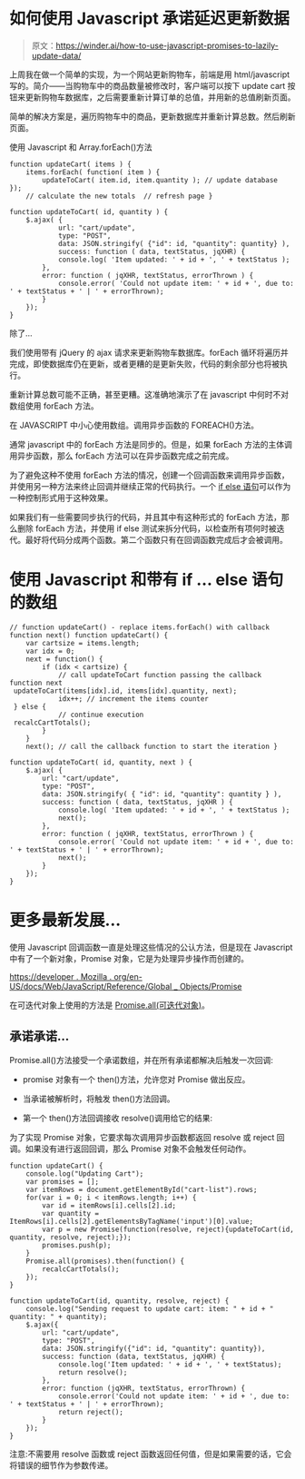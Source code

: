# 如何使用 Javascript 承诺延迟更新数据

> 原文：<https://winder.ai/how-to-use-javascript-promises-to-lazily-update-data/>

上周我在做一个简单的实现，为一个网站更新购物车，前端是用 html/javascript 写的。简介——当购物车中的商品数量被修改时，客户端可以按下 update cart 按钮来更新购物车数据库，之后需要重新计算订单的总值，并用新的总值刷新页面。

简单的解决方案是，遍历购物车中的商品，更新数据库并重新计算总数。然后刷新页面。

使用 Javascript 和 Array.forEach()方法

```
function updateCart( items ) {
	items.forEach( function( item ) {
		updateToCart( item.id, item.quantity ); // update database  });
	// calculate the new totals  // refresh page } 
```

```
function updateToCart( id, quantity ) {
    $.ajax( {
            url: "cart/update",
            type: "POST",
            data: JSON.stringify( {"id": id, "quantity": quantity} ),
            success: function ( data, textStatus, jqXHR) {
            console.log( 'Item updated: ' + id + ', ' + textStatus );
        },
        error: function ( jqXHR, textStatus, errorThrown ) {
            console.error( 'Could not update item: ' + id + ', due to: ' + textStatus + ' | ' + errorThrown);
        }
    });
} 
```

除了&mldr;

我们使用带有 jQuery 的 ajax 请求来更新购物车数据库。forEach 循环将遍历并完成，即使数据库仍在更新，或者更糟的是更新失败，代码的剩余部分也将被执行。

重新计算总数可能不正确，甚至更糟。这准确地演示了在 javascript 中何时不对数组使用 forEach 方法。

在 JAVASCRIPT 中小心使用数组。调用异步函数的 FOREACH()方法。

通常 javascript 中的 forEach 方法是同步的。但是，如果 forEach 方法的主体调用异步函数，那么 forEach 方法可以在异步函数完成之前完成。

为了避免这种不使用 forEach 方法的情况，创建一个回调函数来调用异步函数，并使用另一种方法来终止回调并继续正常的代码执行。一个 [if else 语句](https://developer.mozilla.org/Web/JavaScript/Reference/Statements/if...else)可以作为一种控制形式用于这种效果。

如果我们有一些需要同步执行的代码，并且其中有这种形式的 forEach 方法，那么删除 forEach 方法，并使用 if else 测试来拆分代码，以检查所有项何时被迭代。最好将代码分成两个函数。第二个函数只有在回调函数完成后才会被调用。

# 使用 Javascript 和带有 if &mldr; else 语句的数组

```
// function updateCart() - replace items.forEach() with callback function next() function updateCart() {
    var cartsize = items.length;
    var idx = 0;
    next = function() {
        if (idx < cartsize) {
            // call updateToCart function passing the callback function next
 updateToCart(items[idx].id, items[idx].quantity, next);
            idx++; // increment the items counter
 } else {
            // continue execution
 recalcCartTotals();
        }
    }
    next(); // call the callback function to start the iteration } 
```

```
function updateToCart( id, quantity, next ) {
    $.ajax( {
        url: "cart/update",
        type: "POST",
        data: JSON.stringify( { "id": id, "quantity": quantity } ),
        success: function ( data, textStatus, jqXHR ) {
            console.log( 'Item updated: ' + id + ', ' + textStatus );
            next();
        },
        error: function ( jqXHR, textStatus, errorThrown ) {
            console.error( 'Could not update item: ' + id + ', due to: ' + textStatus + ' | ' + errorThrown);
            next();
        }
    });
} 
```

# 更多最新发展…

使用 Javascript 回调函数一直是处理这些情况的公认方法，但是现在 Javascript 中有了一个新对象，Promise 对象，它是为处理异步操作而创建的。

[https://developer . Mozilla . org/en-US/docs/Web/JavaScript/Reference/Global _ Objects/Promise](https://developer.mozilla.org/en-US/docs/Web/JavaScript/Reference/Global_Objects/Promise)

在可迭代对象上使用的方法是 [Promise.all(可迭代对象)](https://developer.mozilla.org/en-US/docs/Web/JavaScript/Reference/Global_Objects/Promise/all)。

## 承诺承诺&mldr;

Promise.all()方法接受一个承诺数组，并在所有承诺都解决后触发一次回调:

*   promise 对象有一个 then()方法，允许您对 Promise 做出反应。

*   当承诺被解析时，将触发 then()方法回调。

*   第一个 then()方法回调接收 resolve()调用给它的结果:

为了实现 Promise 对象，它要求每次调用异步函数都返回 resolve 或 reject 回调。如果没有进行返回回调，那么 Promise 对象不会触发任何动作。

```
function updateCart() {
	console.log("Updating Cart");
	var promises = [];
	var itemRows = document.getElementById("cart-list").rows;
	for(var i = 0; i < itemRows.length; i++) {
		var id = itemRows[i].cells[2].id;
		var quantity = ItemRows[i].cells[2].getElementsByTagName('input')[0].value;
		var p = new Promise(function(resolve, reject){updateToCart(id, quantity, resolve, reject);});
		promises.push(p);
	}
	Promise.all(promises).then(function() {
		recalcCartTotals();
	});
} 
```

```
function updateToCart(id, quantity, resolve, reject) {
	console.log("Sending request to update cart: item: " + id + " 	quantity: " + quantity);
	$.ajax({
		url: "cart/update",
		type: "POST",
		data: JSON.stringify({"id": id, "quantity": quantity}),
		success: function (data, textStatus, jqXHR) {
			console.log('Item updated: ' + id + ', ' + textStatus);
			return resolve();
		},
		error: function (jqXHR, textStatus, errorThrown) {
			console.error('Could not update item: ' + id + ', due to: ' + textStatus + ' | ' + errorThrown);
			return reject();
		}
	});
} 
```

注意:不需要用 resolve 函数或 reject 函数返回任何值，但是如果需要的话，它会将错误的细节作为参数传递。